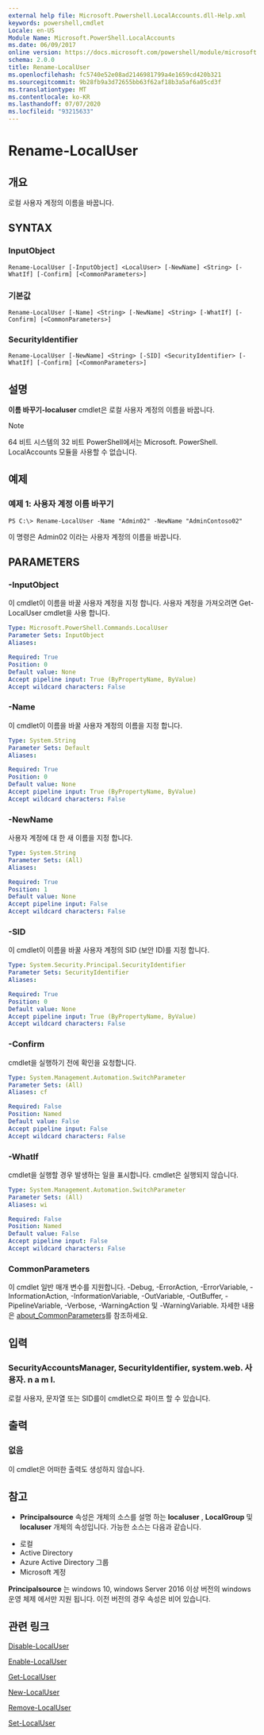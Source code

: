 ```yaml
---
external help file: Microsoft.Powershell.LocalAccounts.dll-Help.xml
keywords: powershell,cmdlet
Locale: en-US
Module Name: Microsoft.PowerShell.LocalAccounts
ms.date: 06/09/2017
online version: https://docs.microsoft.com/powershell/module/microsoft.powershell.localaccounts/rename-localuser?view=powershell-5.1&WT.mc_id=ps-gethelp
schema: 2.0.0
title: Rename-LocalUser
ms.openlocfilehash: fc5740e52e08ad2146981799a4e1659cd420b321
ms.sourcegitcommit: 9b28fb9a3d72655bb63f62af18b3a5af6a05cd3f
ms.translationtype: MT
ms.contentlocale: ko-KR
ms.lasthandoff: 07/07/2020
ms.locfileid: "93215633"
---
```

# Rename-LocalUser

## 개요
로컬 사용자 계정의 이름을 바꿉니다.

## SYNTAX

### InputObject

```
Rename-LocalUser [-InputObject] <LocalUser> [-NewName] <String> [-WhatIf] [-Confirm] [<CommonParameters>]
```

### 기본값

```
Rename-LocalUser [-Name] <String> [-NewName] <String> [-WhatIf] [-Confirm] [<CommonParameters>]
```

### SecurityIdentifier

```
Rename-LocalUser [-NewName] <String> [-SID] <SecurityIdentifier> [-WhatIf] [-Confirm] [<CommonParameters>]
```

## 설명
**이름 바꾸기-localuser** cmdlet은 로컬 사용자 계정의 이름을 바꿉니다.

> [!NOTE]
> 64 비트 시스템의 32 비트 PowerShell에서는 Microsoft. PowerShell. LocalAccounts 모듈을 사용할 수 없습니다.

## 예제

### 예제 1: 사용자 계정 이름 바꾸기

```
PS C:\> Rename-LocalUser -Name "Admin02" -NewName "AdminContoso02"
```

이 명령은 Admin02 이라는 사용자 계정의 이름을 바꿉니다.

## PARAMETERS

### -InputObject
이 cmdlet이 이름을 바꿀 사용자 계정을 지정 합니다.
사용자 계정을 가져오려면 Get-LocalUser cmdlet을 사용 합니다.

```yaml
Type: Microsoft.PowerShell.Commands.LocalUser
Parameter Sets: InputObject
Aliases:

Required: True
Position: 0
Default value: None
Accept pipeline input: True (ByPropertyName, ByValue)
Accept wildcard characters: False
```

### -Name
이 cmdlet이 이름을 바꿀 사용자 계정의 이름을 지정 합니다.

```yaml
Type: System.String
Parameter Sets: Default
Aliases:

Required: True
Position: 0
Default value: None
Accept pipeline input: True (ByPropertyName, ByValue)
Accept wildcard characters: False
```

### -NewName
사용자 계정에 대 한 새 이름을 지정 합니다.

```yaml
Type: System.String
Parameter Sets: (All)
Aliases:

Required: True
Position: 1
Default value: None
Accept pipeline input: False
Accept wildcard characters: False
```

### -SID
이 cmdlet이 이름을 바꿀 사용자 계정의 SID (보안 ID)를 지정 합니다.

```yaml
Type: System.Security.Principal.SecurityIdentifier
Parameter Sets: SecurityIdentifier
Aliases:

Required: True
Position: 0
Default value: None
Accept pipeline input: True (ByPropertyName, ByValue)
Accept wildcard characters: False
```

### -Confirm
cmdlet을 실행하기 전에 확인을 요청합니다.

```yaml
Type: System.Management.Automation.SwitchParameter
Parameter Sets: (All)
Aliases: cf

Required: False
Position: Named
Default value: False
Accept pipeline input: False
Accept wildcard characters: False
```

### -WhatIf
cmdlet을 실행할 경우 발생하는 일을 표시합니다.
cmdlet은 실행되지 않습니다.

```yaml
Type: System.Management.Automation.SwitchParameter
Parameter Sets: (All)
Aliases: wi

Required: False
Position: Named
Default value: False
Accept pipeline input: False
Accept wildcard characters: False
```

### CommonParameters
이 cmdlet 일반 매개 변수를 지원합니다. -Debug, -ErrorAction, -ErrorVariable, -InformationAction, -InformationVariable, -OutVariable, -OutBuffer, -PipelineVariable, -Verbose, -WarningAction 및 -WarningVariable. 자세한 내용은 [about_CommonParameters](https://go.microsoft.com/fwlink/?LinkID=113216)를 참조하세요.

## 입력

### SecurityAccountsManager, SecurityIdentifier, system.web. 사용자. n a m l.
로컬 사용자, 문자열 또는 SID를이 cmdlet으로 파이프 할 수 있습니다.

## 출력

### 없음
이 cmdlet은 어떠한 출력도 생성하지 않습니다.

## 참고

* **Principalsource** 속성은 개체의 소스를 설명 하는 **localuser** , **LocalGroup** 및 **localuser** 개체의 속성입니다. 가능한 소스는 다음과 같습니다.

- 로컬
- Active Directory
- Azure Active Directory 그룹
- Microsoft 계정

**Principalsource** 는 windows 10, windows Server 2016 이상 버전의 windows 운영 체제 에서만 지원 됩니다. 이전 버전의 경우 속성은 비어 있습니다.

## 관련 링크

[Disable-LocalUser](Disable-LocalUser.md)

[Enable-LocalUser](Enable-LocalUser.md)

[Get-LocalUser](Get-LocalUser.md)

[New-LocalUser](New-LocalUser.md)

[Remove-LocalUser](Remove-LocalUser.md)

[Set-LocalUser](Set-LocalUser.md)
